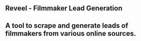 Reveel - Filmmaker Lead Generation
------------------------------------------------------
A tool to scrape and generate leads of filmmakers from various online sources.
------------------------------------------------------
